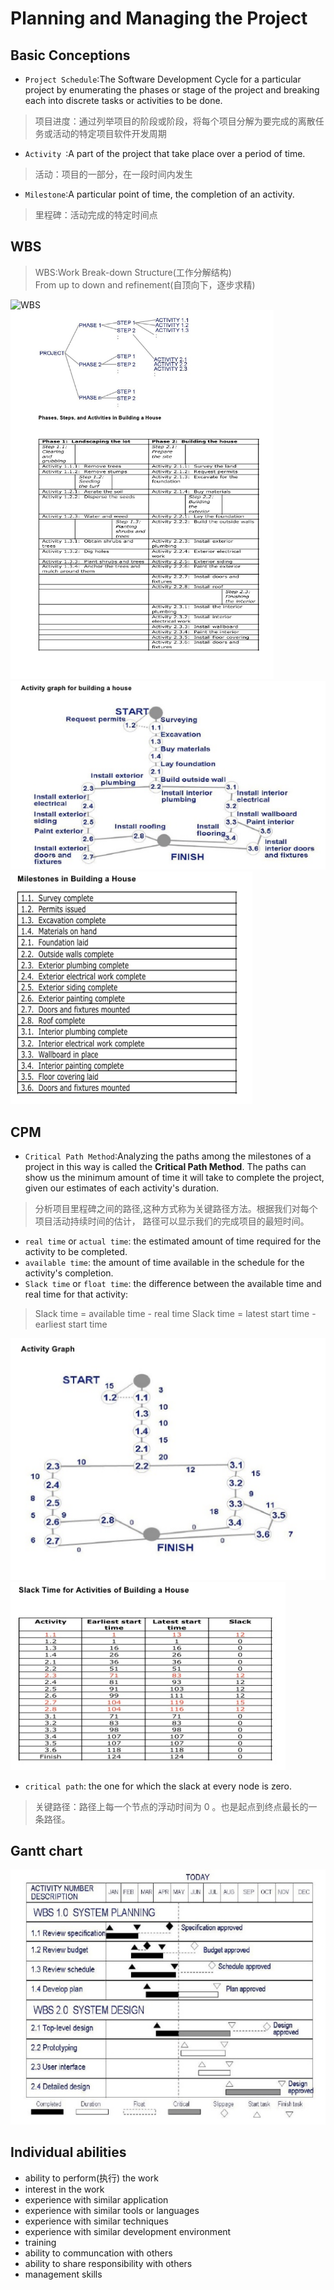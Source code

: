 # Planning and Managing the Project

## Basic Conceptions
- `Project Schedule`:The Software Development Cycle for a particular project by
enumerating the phases or stage of the project and breaking each into discrete
tasks or activities to be done.
> 项目进度：通过列举项目的阶段或阶段，将每个项目分解为要完成的离散任务或活动的特定项目软件开发周期

- `Activity `:A part of the project that take place over a period of time.
> 活动：项目的一部分，在一段时间内发生

- `Milestone`:A particular point of time, the completion of an activity.
> 里程碑：活动完成的特定时间点

## WBS
> WBS:Work Break-down Structure(工作分解结构)<br>
> From up to down and refinement(自顶向下，逐步求精)

![WBS](images/WBS)<br>
![activity graphs](images/activityGraphs.png)<br>
![activity graphs](images/activityGraphs1.png)<br>
![Milestone](images/milestones.png)<br>

## CPM
- `Critical Path Method`:Analyzing the paths among the milestones of a project in
this way is called the **Critical Path Method**. The paths can show us the minimum
amount of time it will take to complete the project, given our estimates of each
activity's duration.
> 分析项目里程碑之间的路径,这种方式称为关键路径方法。根据我们对每个项目活动持续时间的估计，
> 路径可以显示我们的完成项目的最短时间。

- `real time` or `actual time`: the estimated amount of time required for the
activity to be completed.
- `available time`: the amount of time available in the schedule for the activity's
completion.
- `Slack time` or `float time`: the difference between the available time and real
time for that activity:
> Slack time = available time - real time
> Slack time = latest start time - earliest start time

![activity graph](images/activityGraphs2.png)<br>
![SlackTime](images/SlackTime.png)<br>

- `critical path`: the one for which the slack at every node is zero.
> 关键路径：路径上每一个节点的浮动时间为 0 。也是起点到终点最长的一条路径。

## Gantt chart
![Gantt chart](images/Gantt.png)<br>

## Individual abilities
- ability to perform(执行) the work
- interest in the work
- experience with similar application
- experience with similar tools or languages
- experience with similar techniques
- experience with similar development environment
- training
- ability to communcation with others
- ability to share responsibility with others
- management skills
